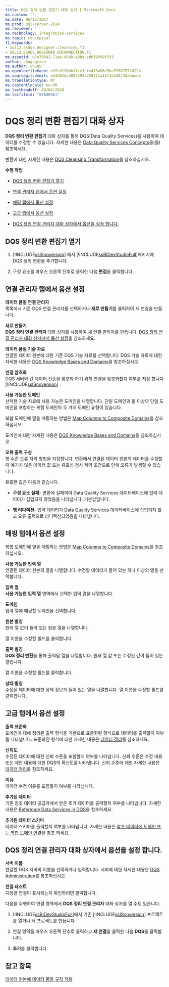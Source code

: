 ```yaml
---
title: DQS 정리 변환 편집기 대화 상자 | Microsoft Docs
ms.custom: ''
ms.date: 06/13/2017
ms.prod: sql-server-2014
ms.reviewer: ''
ms.technology: integration-services
ms.topic: conceptual
f1_keywords:
- sql12.ssdqs.designer.cleansing.f1
- SQL12.SSDQS.DESIGNER.DQCONNECTION.F1
ms.assetid: 07e79641-71ee-45d0-a9ba-ed6f9f68f333
author: chugugrace
ms.author: chugu
ms.openlocfilehash: e97cd138bb17ce3cfe476496e5bc576875728224
ms.sourcegitcommit: ad4d92dce894592a259721a1571b1d8736abacdb
ms.translationtype: MT
ms.contentlocale: ko-KR
ms.lasthandoff: 08/04/2020
ms.locfileid: "87646561"
---
```

# <a name="dqs-cleansing-transformation-editor-dialog-box"></a>DQS 정리 변환 편집기 대화 상자
  **DQS 정리 변환 편집기** 대화 상자를 통해 DQS(Data Quality Services)를 사용하여 데이터를 수정할 수 있습니다. 자세한 내용은 [Data Quality Services Concepts](../../2014/data-quality-services/data-quality-services-concepts.md)을(를) 참조하세요.  
  
 변환에 대한 자세한 내용은 [DQS Cleansing Transformation](data-flow/transformations/dqs-cleansing-transformation.md)을 참조하십시오.  
  
 **수행 작업**  
  
-   [DQS 정리 변환 편집기 열기](#open)  
  
-   [연결 관리자 탭에서 옵션 설정](#connection)  
  
-   [매핑 탭에서 옵션 설정](#mapping)  
  
-   [고급 탭에서 옵션 설정](#advanced)  
  
-   [DQS 정리 연결 관리자 대화 상자에서 옵션을 설정 합니다.](#manager)  
  
##  <a name="open-the-dqs-cleansing-transformation-editor"></a><a name="open"></a>DQS 정리 변환 편집기 열기  
  
1.  [!INCLUDE[ssISnoversion](../includes/ssisnoversion-md.md)] 에서 [!INCLUDE[ssBIDevStudioFull](../includes/ssbidevstudiofull-md.md)]패키지에 DQS 정리 변환을 추가합니다.  
  
2.  구성 요소를 마우스 오른쪽 단추로 클릭한 다음 **편집**을 클릭합니다.  
  
##  <a name="set-options-on-the-connection-manager-tab"></a><a name="connection"></a> 연결 관리자 탭에서 옵션 설정  
 **데이터 품질 연결 관리자**  
 목록에서 기존 DQS 연결 관리자를 선택하거나 **새로 만들기**를 클릭하여 새 연결을 만듭니다.  
  
 **새로 만들기**  
 **DQS 정리 연결 관리자** 대화 상자를 사용하여 새 연결 관리자를 만듭니다. [DQS 정리 연결 관리자 대화 상자에서 옵션 설정](#manager)을 참조하세요.  
  
 **데이터 품질 기술 자료**  
 연결된 데이터 원본에 대한 기존 DQS 기술 자료를 선택합니다. DQS 기술 자료에 대한 자세한 내용은 [DQS Knowledge Bases and Domains](../../2014/data-quality-services/dqs-knowledge-bases-and-domains.md)을 참조하십시오.  
  
 **연결 암호화**  
 DQS 서버와 간 데이터 전송을 암호화 하기 위해 연결을 암호화할지 여부를 지정 합니다 [!INCLUDE[ssISnoversion](../includes/ssisnoversion-md.md)] .  
  
 **사용 가능한 도메인**  
 선택한 기술 자료에 사용 가능한 도메인을 나열합니다. 단일 도메인과 둘 이상의 단일 도메인을 포함하는 복합 도메인의 두 가지 도메인 유형이 있습니다.  
  
 복합 도메인에 열을 매핑하는 방법은 [Map Columns to Composite Domains](data-flow/transformations/map-columns-to-composite-domains.md)을 참조하십시오.  
  
 도메인에 대한 자세한 내용은 [DQS Knowledge Bases and Domains](../../2014/data-quality-services/dqs-knowledge-bases-and-domains.md)을 참조하십시오.  
  
 **오류 출력 구성**  
 행 수준 오류 처리 방법을 지정합니다. 변환에서 연결된 데이터 원본의 데이터를 수정할 때 예기치 않은 데이터 값 또는 유효성 검사 제약 조건으로 인해 오류가 발생할 수 있습니다.  
  
 유효한 값은 다음과 같습니다.  
  
-   **구성 요소 실패**- 변환에 실패하여 Data Quality Services 데이터베이스에 입력 데이터가 삽입되지 않았음을 나타냅니다. 기본값입니다.  
  
-   **행 리디렉션**- 입력 데이터가 Data Quality Services 데이터베이스에 삽입되지 않고 오류 출력으로 리디렉션되었음을 나타냅니다.  
  
##  <a name="set-options-on-the-mapping-tab"></a><a name="mapping"></a>매핑 탭에서 옵션 설정  
 복합 도메인에 열을 매핑하는 방법은 [Map Columns to Composite Domains](data-flow/transformations/map-columns-to-composite-domains.md)을 참조하십시오.  
  
 **사용 가능한 입력 열**  
 연결된 데이터 원본의 열을 나열합니다. 수정할 데이터가 들어 있는 하나 이상의 열을 선택합니다.  
  
 **입력 열**  
 **사용 가능한 입력 열** 영역에서 선택한 입력 열을 나열합니다.  
  
 **도메인**  
 입력 열에 매핑할 도메인을 선택합니다.  
  
 **원본 별칭**  
 원래 열 값이 들어 있는 원본 열을 나열합니다.  
  
 열 이름을 수정할 필드를 클릭합니다.  
  
 **출력 별칭**  
 **DQS 정리 변환**을 통해 출력될 열을 나열합니다. 원래 열 값 또는 수정된 값이 들어 있는 열입니다.  
  
 열 이름을 수정할 필드를 클릭합니다.  
  
 **상태 별칭**  
 수정된 데이터에 대한 상태 정보가 들어 있는 열을 나열합니다. 열 이름을 수정할 필드를 클릭합니다.  
  
##  <a name="set-options-on-the-advanced-tab"></a><a name="advanced"></a>고급 탭에서 옵션 설정  
 **출력 표준화**  
 도메인에 대해 정의된 출력 형식을 기반으로 표준화된 형식으로 데이터를 출력할지 여부를 나타냅니다. 표준화된 형식에 대한 자세한 내용은 [데이터 정리](../../2014/data-quality-services/data-cleansing.md)를 참조하세요.  
  
 **신뢰도**  
 수정된 데이터에 대한 신뢰 수준을 포함할지 여부를 나타냅니다. 신뢰 수준은 수정 내용 또는 제안 내용에 대한 DQS의 확신도를 나타냅니다. 신뢰 수준에 대한 자세한 내용은 [데이터 정리](../../2014/data-quality-services/data-cleansing.md)를 참조하세요.  
  
 **이유**  
 데이터 수정 이유를 포함할지 여부를 나타냅니다.  
  
 **추가된 데이터**  
 기존 참조 데이터 공급자에서 받은 추가 데이터를 출력할지 여부를 나타냅니다. 자세한 내용은 [Reference Data Services in DQS](../../2014/data-quality-services/reference-data-services-in-dqs.md)을 참조하세요.  
  
 **추가된 데이터 스키마**  
 데이터 스키마를 출력할지 여부를 나타냅니다. 자세한 내용은 [참조 데이터에 도메인 또는 복합 도메인 연결](../../2014/data-quality-services/attach-a-domain-or-composite-domain-to-reference-data.md)을 참조 하세요.  
  
##  <a name="set-the-options-in-the-dqs-cleansing-connection-manager-dialog-box"></a><a name="manager"></a>DQS 정리 연결 관리자 대화 상자에서 옵션을 설정 합니다.  
 **서버 이름**  
 연결할 DQS 서버의 이름을 선택하거나 입력합니다. 서버에 대한 자세한 내용은 [DQS Administration](../../2014/data-quality-services/dqs-administration.md)를 참조하십시오.  
  
 **연결 테스트**  
 지정한 연결이 표시되는지 확인하려면 클릭합니다.  
  
 다음을 수행하여 연결 영역에서 **DQS 정리 연결 관리자** 대화 상자를 열 수도 있습니다.  
  
1.  [!INCLUDE[ssBIDevStudioFull](../includes/ssbidevstudiofull-md.md)]에서 기존 [!INCLUDE[ssISnoversion](../includes/ssisnoversion-md.md)] 프로젝트를 열거나 새 프로젝트를 만듭니다.  
  
2.  연결 영역을 마우스 오른쪽 단추로 클릭하고 **새 연결**을 클릭한 다음 **DQS**를 클릭합니다.  
  
3.  **추가**를 클릭합니다.  
  
## <a name="see-also"></a>참고 항목  
 [데이터 원본에 데이터 품질 규칙 적용](data-flow/transformations/apply-data-quality-rules-to-data-source.md)  
  
  
